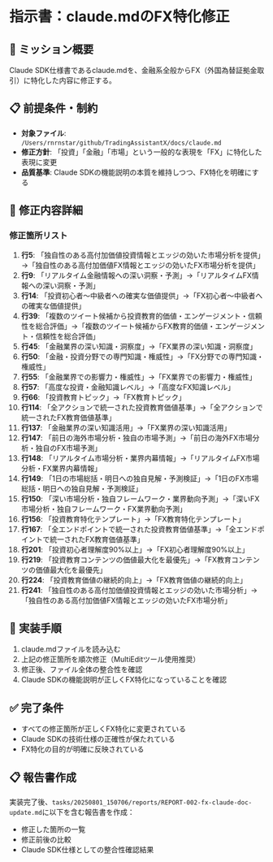 # 指示書：claude.mdのFX特化修正

## 🎯 ミッション概要
Claude SDK仕様書であるclaude.mdを、金融系全般からFX（外国為替証拠金取引）に特化した内容に修正する。

## 📋 前提条件・制約
- **対象ファイル**: `/Users/rnrnstar/github/TradingAssistantX/docs/claude.md`
- **修正方針**: 「投資」「金融」「市場」という一般的な表現を「FX」に特化した表現に変更
- **品質基準**: Claude SDKの機能説明の本質を維持しつつ、FX特化を明確にする

## 🔧 修正内容詳細

### 修正箇所リスト
1. **行5**: 「独自性のある高付加価値投資情報とエッジの効いた市場分析を提供」→「独自性のある高付加価値FX情報とエッジの効いたFX市場分析を提供」
2. **行9**: 「リアルタイム金融情報への深い洞察・予測」→「リアルタイムFX情報への深い洞察・予測」
3. **行14**: 「投資初心者〜中級者への確実な価値提供」→「FX初心者〜中級者への確実な価値提供」
4. **行39**: 「複数のツイート候補から投資教育的価値・エンゲージメント・信頼性を総合評価」→「複数のツイート候補からFX教育的価値・エンゲージメント・信頼性を総合評価」
5. **行45**: 「金融業界の深い知識・洞察度」→「FX業界の深い知識・洞察度」
6. **行50**: 「金融・投資分野での専門知識・権威性」→「FX分野での専門知識・権威性」
7. **行55**: 「金融業界での影響力・権威性」→「FX業界での影響力・権威性」
8. **行57**: 「高度な投資・金融知識レベル」→「高度なFX知識レベル」
9. **行66**: 「投資教育トピック」→「FX教育トピック」
10. **行114**: 「全アクションで統一された投資教育価値基準」→「全アクションで統一されたFX教育価値基準」
11. **行137**: 「金融業界の深い知識活用」→「FX業界の深い知識活用」
12. **行147**: 「前日の海外市場分析・独自の市場予測」→「前日の海外FX市場分析・独自のFX市場予測」
13. **行148**: 「リアルタイム市場分析・業界内幕情報」→「リアルタイムFX市場分析・FX業界内幕情報」
14. **行149**: 「1日の市場総括・明日への独自見解・予測検証」→「1日のFX市場総括・明日への独自見解・予測検証」
15. **行150**: 「深い市場分析・独自フレームワーク・業界動向予測」→「深いFX市場分析・独自フレームワーク・FX業界動向予測」
16. **行156**: 「投資教育特化テンプレート」→「FX教育特化テンプレート」
17. **行167**: 「全エンドポイントで統一された投資教育価値基準」→「全エンドポイントで統一されたFX教育価値基準」
18. **行201**: 「投資初心者理解度90%以上」→「FX初心者理解度90%以上」
19. **行219**: 「投資教育コンテンツの価値最大化を最優先」→「FX教育コンテンツの価値最大化を最優先」
20. **行224**: 「投資教育価値の継続的向上」→「FX教育価値の継続的向上」
21. **行241**: 「独自性のある高付加価値投資情報とエッジの効いた市場分析」→「独自性のある高付加価値FX情報とエッジの効いたFX市場分析」

## 📝 実装手順
1. claude.mdファイルを読み込む
2. 上記の修正箇所を順次修正（MultiEditツール使用推奨）
3. 修正後、ファイル全体の整合性を確認
4. Claude SDKの機能説明が正しくFX特化になっていることを確認

## ✅ 完了条件
- すべての修正箇所が正しくFX特化に変更されている
- Claude SDKの技術仕様の正確性が保たれている
- FX特化の目的が明確に反映されている

## 📋 報告書作成
実装完了後、`tasks/20250801_150706/reports/REPORT-002-fx-claude-doc-update.md`に以下を含む報告書を作成：
- 修正した箇所の一覧
- 修正前後の比較
- Claude SDK仕様としての整合性確認結果